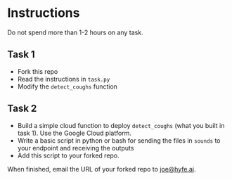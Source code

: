 # Instructions

Do not spend more than 1-2 hours on any task.

## Task 1

- Fork this repo  
- Read the instructions in `task.py`
- Modify the `detect_coughs` function

## Task 2

- Build a simple cloud function to deploy `detect_coughs` (what you built in task 1). Use the Google Cloud platform.  
- Write a basic script in python or bash for sending the files in `sounds` to your endpoint and receiving the outputs
- Add this script to your forked repo.

When finished, email the URL of your forked repo to joe@hyfe.ai.
